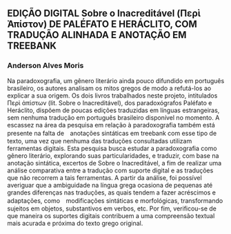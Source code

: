 ## EDIÇÃO DIGITAL Sobre o Inacreditável (Περὶ Ἀπίστον) DE PALÉFATO E HERÁCLITO, COM TRADUÇÃO ALINHADA E ANOTAÇÃO EM TREEBANK 
### Anderson Alves Moris
 Na paradoxografia, um gênero literário ainda pouco difundido em português brasileiro, os autores analisam os mitos gregos de modo a refutá-los ao explicar a sua origem. Os dois livros trabalhados neste projeto, intitulados Περὶ ἀπίστων (lit. Sobre o Inacreditável), dos paradoxógrafos Paléfato e Heráclito, dispõem de poucas edições traduzidas em línguas estrangeiras, sem nenhuma tradução em português brasileiro disponível no momento. A escassez na área da pesquisa em relação à paradoxografia também está presente na falta de　anotações sintáticas em treebank com esse tipo de texto, uma vez que nenhuma das traduções consultadas utilizam ferramentas digitais. Esta pesquisa busca estudar a paradoxografia como gênero literário, explorando suas particularidades, e traduzir, com base na anotação sintática, excertos de Sobre o Inacreditável, a fim de realizar uma análise comparativa entre a tradução com suporte digital e as traduções que não recorrem a tais ferramentas. A partir da análise, foi possível averiguar que a ambiguidade na língua grega ocasiona de pequenas até grandes diferenças nas traduções, as quais tendem a fazer acréscimos e adaptações, como　modificações sintáticas e morfológicas, transformando sujeitos em objetos, substantivos em verbos, etc. Por fim, verificou-se de que maneira os suportes digitais contribuem a uma compreensão textual mais acurada e próxima do texto grego original.



